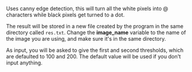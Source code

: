 Uses canny edge detection, this will turn all the white pixels into @ characters while black pixels get turned to a dot.

The result will be stored in a new file created by the program in the same directory called ``res.txt``.
Change the **image_name** variable to the name of the image you are using, and make sure it's in the same directory. 

As input, you will be asked to give the first and second thresholds, which are defaulted to 100 and 200. The default value will be used if you don't input anything.
